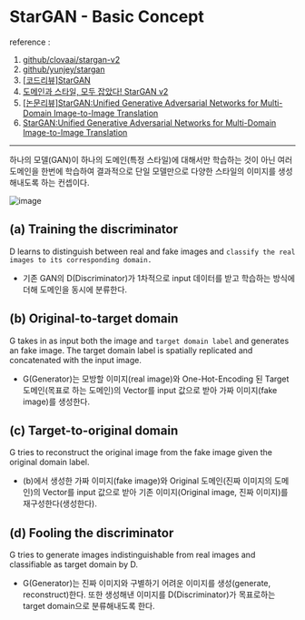 # StarGAN - Basic Concept

reference :
1. [github/clovaai/stargan-v2](https://github.com/clovaai/stargan-v2)
2. [github/yunjey/stargan](https://github.com/yunjey/stargan)
3. [[코드리뷰]StarGAN](https://oranz.tistory.com/48?category=927658)
4. [도메인과 스타일, 모두 잡았다! StarGAN v2](https://comlini8-8.tistory.com/13)
5. [[논문리뷰]StarGAN:Unified Generative Adversarial Networks for Multi-Domain Image-to-Image Translation](https://oranz.tistory.com/42?category=927658)
6. [StarGAN:Unified Generative Adversarial Networks for Multi-Domain Image-to-Image Translation](https://arxiv.org/pdf/1711.09020.pdf)
---

하나의 모델(GAN)이 하나의 도메인(특정 스타일)에 대해서만 학습하는 것이 아닌 여러 도메인을 한번에 학습하여 결과적으로 단일 모델만으로 다양한 스타일의 이미지를 생성해내도록 하는 컨셉이다.

![image](https://img1.daumcdn.net/thumb/R1280x0/?scode=mtistory2&fname=https%3A%2F%2Fblog.kakaocdn.net%2Fdn%2Fqjzh4%2FbtqCOAc5w7c%2FslpZlDqQNCQC7eB9COMtcK%2Fimg.png)

## (a) Training the discriminator
D learns to distinguish between real and fake images and `classify the real images to its corresponding domain.`
- 기존 GAN의 D(Discriminator)가 1차적으로 input 데이터를 받고 학습하는 방식에 더해 도메인을 동시에 분류한다.

## (b) Original-to-target domain
G takes in as input both the image and `target domain label` and generates an fake image. The target domain label is spatially replicated and concatenated with the input image.
- G(Generator)는 모방할 이미지(real image)와 One-Hot-Encoding 된 Target 도메인(목표로 하는 도메인)의 Vector를 input 값으로 받아 가짜 이미지(fake image)를 생성한다.

## (c) Target-to-original domain
G tries to reconstruct the original image from the fake image given the original domain label.
- (b)에서 생성한 가짜 이미지(fake image)와 Original 도메인(진짜 이미지의 도메인)의 Vector를 input 값으로 받아 기존 이미지(Original image, 진짜 이미지)를 재구성한다(생성한다).

## (d) Fooling the discriminator
G tries to generate images indistinguishable from real images and classifiable as target domain by D.
- G(Generator)는 진짜 이미지와 구별하기 어려운 이미지를 생성(generate, reconstruct)한다. 또한 생성해낸 이미지를 D(Discriminator)가 목표로하는 target domain으로 분류해내도록 한다.

